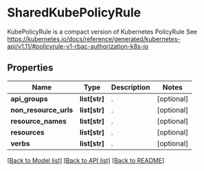 # SharedKubePolicyRule

KubePolicyRule is a compact version of Kubernetes PolicyRule See https://kubernetes.io/docs/reference/generated/kubernetes-api/v1.11/#policyrule-v1-rbac-authorization-k8s-io

## Properties
Name | Type | Description | Notes
------------ | ------------- | ------------- | -------------
**api_groups** | **list[str]** | .  | [optional] 
**non_resource_urls** | **list[str]** | .  | [optional] 
**resource_names** | **list[str]** | .  | [optional] 
**resources** | **list[str]** | .  | [optional] 
**verbs** | **list[str]** | .  | [optional] 

[[Back to Model list]](../README.md#documentation-for-models) [[Back to API list]](../README.md#documentation-for-api-endpoints) [[Back to README]](../README.md)


